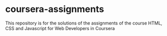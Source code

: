 # coursera-assignments
This repository is for the solutions of the assignments of the course HTML, CSS and Javascript for Web Developers in Coursera

